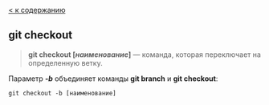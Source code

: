 [< к содержанию](./readme.md)

## **git checkout**

> **git checkout [*наименование*]** — команда, которая переключает на определенную ветку.

Параметр ***-b*** объединяет команды **git branch** и **git checkout**:

```
git checkout -b [наименование]
```